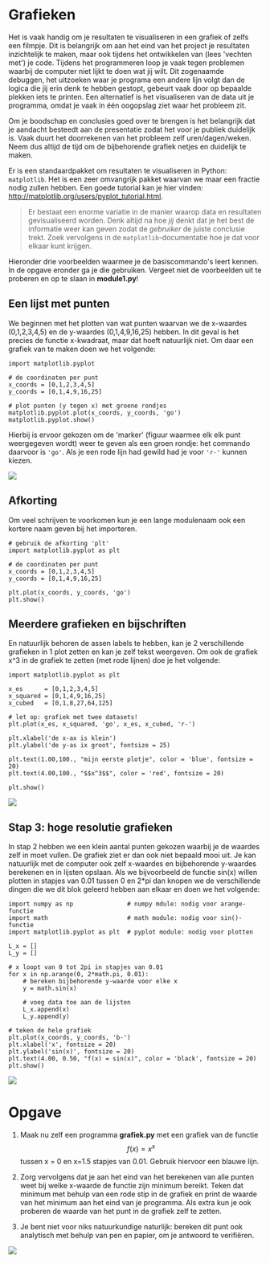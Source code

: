 # Grafieken

Het is vaak handig om je resultaten te visualiseren in een grafiek of zelfs een filmpje. Dit is belangrijk om aan het eind van het project je resultaten inzichtelijk te maken, maar ook tijdens het ontwikkelen van (lees 'vechten met') je code. Tijdens het programmeren loop je vaak tegen problemen waarbij de computer niet lijkt te doen wat jij wilt. Dit zogenaamde debuggen, het uitzoeken waar je programa een andere lijn volgt dan de logica die jij erin denk te hebben gestopt, gebeurt vaak door op bepaalde plekken iets te printen. Een alternatief is het visualiseren van de data uit je programma, omdat je vaak in één oogopslag ziet waar het probleem zit.

Om je boodschap en conclusies goed over te brengen is het belangrijk dat je aandacht besteedt aan de presentatie zodat het voor je publiek duidelijk is. Vaak duurt het doorrekenen van het probleem zelf uren/dagen/weken. Neem dus altijd de tijd om de bijbehorende grafiek netjes en duidelijk te maken.

Er is een standaardpakket om resultaten te visualiseren in Python: `matplotlib`. Het is een zeer omvangrijk pakket waarvan we maar een fractie nodig zullen hebben. Een goede tutorial kan je hier vinden: <http://matplotlib.org/users/pyplot_tutorial.html>.

> Er bestaat een enorme variatie in de manier waarop data en resultaten gevisualiseerd worden. Denk altijd na hoe *jij* denkt dat je het best de informatie weer kan geven zodat de *gebruiker* de juiste conclusie trekt. Zoek vervolgens in de `matplotlib`-documentatie hoe je dat voor elkaar kunt krijgen.

Hieronder drie voorbeelden waarmee je de basiscommando's leert kennen. In de opgave eronder ga je die gebruiken. Vergeet niet de voorbeelden uit te proberen en op te slaan in **module1.py**!

## Een lijst met punten

We beginnen met het plotten van wat punten waarvan we de x-waardes (0,1,2,3,4,5) en de y-waardes (0,1,4,9,16,25) hebben. In dit geval is het precies de functie x-kwadraat, maar dat hoeft natuurlijk niet. Om daar een grafiek van te maken doen we het volgende:

    import matplotlib.pyplot
	
    # de coordinaten per punt
    x_coords = [0,1,2,3,4,5]
    y_coords = [0,1,4,9,16,25]
	
    # plot punten (y tegen x) met groene rondjes
    matplotlib.pyplot.plot(x_coords, y_coords, 'go')
    matplotlib.pyplot.show()

Hierbij is ervoor gekozen om de 'marker' (figuur waarmee elk elk punt weergegeven wordt) weer te geven als een groen rondje: het commando daarvoor is `'go'`. Als je een rode lijn had gewild had je voor `'r-'` kunnen kiezen. 

![](plotje1.png)

## Afkorting

Om veel schrijven te voorkomen kun je een lange modulenaam ook een kortere naam geven bij het importeren.

    # gebruik de afkorting 'plt'
    import matplotlib.pyplot as plt
	
    # de coordinaten per punt
    x_coords = [0,1,2,3,4,5]
    y_coords = [0,1,4,9,16,25]
	
    plt.plot(x_coords, y_coords, 'go')
    plt.show()

## Meerdere grafieken en bijschriften

En natuurlijk behoren de assen labels te hebben, kan je 2 verschillende grafieken in 1 plot zetten en kan je zelf tekst weergeven. Om ook de grafiek x^3 in de grafiek te zetten (met rode lijnen) doe je het volgende:

    import matplotlib.pyplot as plt
	
    x_es      = [0,1,2,3,4,5]
    x_squared = [0,1,4,9,16,25]
	x_cubed   = [0,1,8,27,64,125]
	
    # let op: grafiek met twee datasets!
	plt.plot(x_es, x_squared, 'go', x_es, x_cubed, 'r-')
	
	plt.xlabel('de x-ax is klein')
	plt.ylabel('de y-as ix groot', fontsize = 25)
    
	plt.text(1.00,100., "mijn eerste plotje", color = 'blue', fontsize = 20)
	plt.text(4.00,100., "$$x^3$$", color = 'red', fontsize = 20)
    
	plt.show()

![](plotje2.png)

## Stap 3: hoge resolutie grafieken

In stap 2 hebben we een klein aantal punten gekozen waarbij je de waardes 
zelf in moet vullen. De grafiek ziet er dan ook niet bepaald mooi uit. Je kan natuurlijk met de computer ook zelf x-waardes en bijbehorende y-waardes berekenen en in lijsten opslaan. Als we bijvoorbeeld de functie sin(x) willen plotten in stapjes van 0.01 tussen 0 en 2*pi dan knopen we de verschillende dingen die we dit blok geleerd hebben aan elkaar en doen we het volgende:

    import numpy as np               # numpy mdule: nodig voor arange-functie
    import math                      # math module: nodig voor sin()-functie
    import matplotlib.pyplot as plt  # pyplot module: nodig voor plotten

    L_x = []
    L_y = []

    # x loopt van 0 tot 2pi in stapjes van 0.01
    for x in np.arange(0, 2*math.pi, 0.01):
        # bereken bijbehorende y-waarde voor elke x
    	y = math.sin(x)
        
        # voeg data toe aan de lijsten
    	L_x.append(x)
    	L_y.append(y)
    
    # teken de hele grafiek
    plt.plot(x_coords, y_coords, 'b-')
    plt.xlabel('x', fontsize = 20)
    plt.ylabel('sin(x)', fontsize = 20)
    plt.text(4.00, 0.50, "f(x) = sin(x)", color = 'black', fontsize = 20)
    plt.show()

![](plotje3.png)

# Opgave

1. Maak nu zelf een programma **grafiek.py** met een grafiek van de functie $$f(x) = x^x$$ tussen x = 0 en x=1.5 stapjes van 0.01. Gebruik hiervoor een blauwe lijn.

2. Zorg vervolgens dat je aan het eind van het berekenen van alle punten weet bij welke x-waarde de functie zijn minimum bereikt. Teken dat minimum met behulp van een rode stip in de grafiek en print de waarde van het minimum aan het eind van je programma. Als extra kun je ook proberen de waarde van het punt in de grafiek zelf te zetten.

3. Je bent niet voor niks natuurkundige naturlijk: bereken dit punt ook analytisch met behulp van pen en papier, om je antwoord te verifiëren.

![](plotje4.png)
